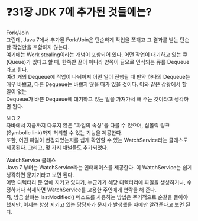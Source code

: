 # ❓31장 JDK 7에 추가된 것들에는?

Fork/Join<br>
그런데, Java 7에서 추가된 Fork/Join은 단순하게 작업을 쪼개고 그 결과를 받는 단순한 작업만을 포함하지 않는다. <br>
여기에는 Work stealing이라는 개념이 포함되어 있다. 어떤 작업이 대기하고 있는 큐(Queue)가 있다고 할 때, 한쪽만 끝이 아니라 양쪽이 끝으로 인식되는 큐를 Dequeue라고 한다. <br>
여려 개의 Dequeue에 작업이 나뉘어져 어떤 일이 진행될 때 만약 하나의 Dequeue는 매우 바쁘고, 다른 Dequeue는 바쁘지 않을 때가 있을 것이다. 이와 같은 상황에서 할 일이 없는 <br>
Dequeue가 바쁜 Dequeue에 대기하고 있는 일을 가져가서 해 주는 것이라고 생각하면 된다.<br>

NIO 2<br>
자바에서 지금까지 다루지 않은 "파일의 속성"을 다룰 수 있으며, 심볼릭 링크(Symbolic link)까지 처리할 수 있는 기능을 제공한다. <br>
또한, 어떤 파일이 변경되었는지를 쉽게 확인할 수 있는 WatchService라는 클래스도 제공된다. 그리고, 몇 가지 채널들도 추가되었다.<br>

WatchService 클래스<br>
Java 7 부터는 WatchService라는 인터페이스를 제공한다. 이 WatchService는 쉽게 생각하면 문지기라고 보면 된다. <br>
어떤 디렉터리 문 앞에 지키고 있다가, 누군가가 해당 디렉터리에 파일을 생성하거나, 수정하거나 삭제하면 WatchService를 고용한 주인에게 연락을 해 준다. <br>
즉, 방금 살펴본 lastModified() 메소드를 사용하는 방법은 주기적으로 순찰을 돌아야 했지만, 이제는 항상 지키고 있는 담당자가 문제가 발생했을 때에만 알려준다고 보면 된다.<br>
